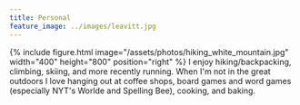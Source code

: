 ```yaml
---
title: Personal
feature_image: ../images/leavitt.jpg 
---
```


{% include figure.html image="/assets/photos/hiking_white_mountain.jpg"  width="400" height="800" position="right" %}
I enjoy hiking/backpacking, climbing, skiing, and more recently running. When I'm not in the great outdoors I love hanging out at coffee shops, board games and word games (especially NYT's Worlde and Spelling Bee), cooking, and baking. 

